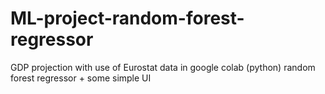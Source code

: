 # ML-project-random-forest-regressor
GDP projection with use of Eurostat data in google colab (python) random forest regressor + some simple UI
